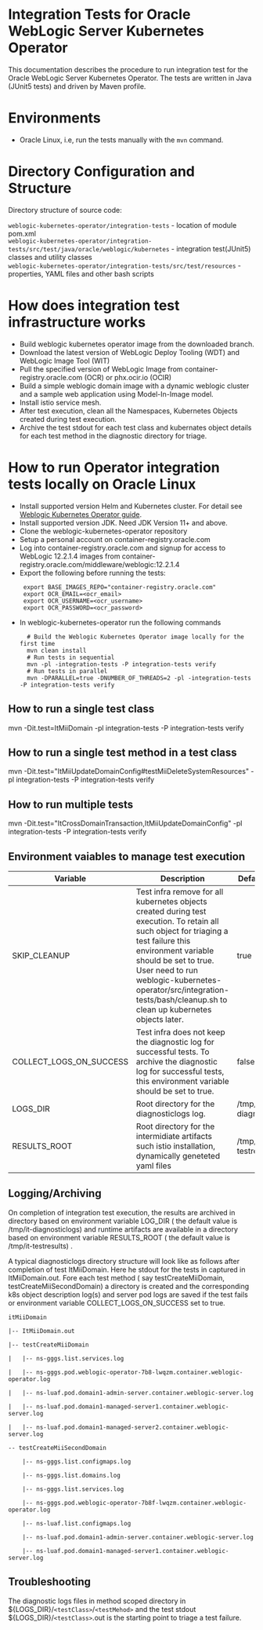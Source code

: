 # Integration Tests for Oracle WebLogic Server Kubernetes Operator

This documentation describes the procedure to run integration test for the Oracle WebLogic Server Kubernetes Operator. The tests are written in Java (JUnit5 tests) and driven by Maven profile.

# Environments

*  Oracle Linux, i.e, run the tests manually with the `mvn` command.

# Directory Configuration and Structure
 
Directory structure of source code:

`weblogic-kubernetes-operator/integration-tests` - location of module pom.xml  
`weblogic-kubernetes-operator/integration-tests/src/test/java/oracle/weblogic/kubernetes` - integration test(JUnit5) classes and utility classes  
`weblogic-kubernetes-operator/integration-tests/src/test/resources` - properties, YAML files and other bash scripts

# How does integration test infrastructure works
 - Build weblogic kubernetes operator image from the downloaded branch.
 - Download the latest version of WebLogic Deploy Tooling (WDT) and WebLogic Image Tool (WIT)
 - Pull the specified version of WebLogic Image from container-registry.oracle.com (OCR) or phx.ocir.io (OCIR) 
 - Build a simple weblogic domain image with a dynamic weblogic cluster and a sample web application using Model-In-Image model.
 - Install istio service mesh.
 - After test execution, clean all the Namespaces, Kubernetes Objects created during test execution.
 - Archive the test stdout for each test class and kubernates object details for each test method in the diagnostic directory for triage. 
 
# How to run Operator integration tests locally on Oracle Linux

- Install supported version Helm and Kubernetes cluster. For detail see [Weblogic Kubernetes Operator guide](https://oracle.github.io/weblogic-kubernetes-operator/userguide/introduction/introduction/).
- Install supported version JDK. Need JDK Version 11+ and above.
- Clone the weblogic-kubernetes-operator repository
- Setup a personal account on container-registry.oracle.com
- Log into container-registry.oracle.com and signup for access to WebLogic 12.2.1.4 images from container-registry.oracle.com/middleware/weblogic:12.2.1.4
- Export the following before running the tests:
   ```
    export BASE_IMAGES_REPO="container-registry.oracle.com"
    export OCR_EMAIL=<ocr_email>
    export OCR_USERNAME=<ocr_username>
    export OCR_PASSWORD=<ocr_password> 
   ```
- In weblogic-kubernetes-operator run the following commands
  ```
    # Build the Weblogic Kubernetes Operator image locally for the first time 
    mvn clean install 
    # Run tests in sequential
    mvn -pl -integration-tests -P integration-tests verify
    # Run tests in parallel
    mvn -DPARALLEL=true -DNUMBER_OF_THREADS=2 -pl -integration-tests -P integration-tests verify
   ```
## How to run a single test class 
mvn -Dit.test=ItMiiDomain -pl integration-tests -P integration-tests verify

## How to run a single test method in a test class 

mvn -Dit.test="ItMiiUpdateDomainConfig#testMiiDeleteSystemResources" -pl integration-tests -P integration-tests verify

## How to run multiple tests

mvn -Dit.test="ItCrossDomainTransaction,ItMiiUpdateDomainConfig" -pl integration-tests -P integration-tests verify

## Environment vaiables to manage test execution 
| Variable | Description | Default Value
| --- | --- | --- |
| SKIP_CLEANUP  | Test infra remove for all kubernetes objects created during test execution. To retain all such object for triaging a test failure this environment variable should be set to true. User need to run weblogic-kubernetes-operator/src/integration-tests/bash/cleanup.sh to clean up kubernetes objects later.    | true
| COLLECT_LOGS_ON_SUCCESS  | Test infra does not keep the diagnostic log for successful tests. To archive the diagnostic log for successful tests, this environment variable should be set to true. | false
| LOGS_DIR  | Root directory for the diagnosticlogs log. | /tmp/it-diagnosticlogs
| RESULTS_ROOT  | Root directory for the intermidiate artifacts such istio installation, dynamically geneteted yaml files | /tmp/it-testresults

## Logging/Archiving

On completion of integration test execution, the results are archived in directory based on environment variable  LOG_DIR  ( the default value is /tmp/it-diagnosticlogs) and runtime artifacts are available in a directory based on environment variable RESULTS_ROOT ( the default value is /tmp/it-testresults) . 

A typical diagnosticlogs directory structure will look like as follows after completion of test ItMiiDomain. Here he stdout for the tests in captured in  ItMiiDomain.out.  Fore each test method ( say testCreateMiiDomain, testCreateMiiSecondDomain) a directory is created and the corresponding k8s object description log(s) and  server pod logs  are saved if the test fails or environment variable COLLECT_LOGS_ON_SUCCESS set to true.

```
itMiiDomain

|-- ItMiiDomain.out

|-- testCreateMiiDomain

|   |-- ns-gggs.list.services.log

|   |-- ns-gggs.pod.weblogic-operator-7b8-lwqzm.container.weblogic-operator.log

|   |-- ns-luaf.pod.domain1-admin-server.container.weblogic-server.log

|   |-- ns-luaf.pod.domain1-managed-server1.container.weblogic-server.log

|   |-- ns-luaf.pod.domain1-managed-server2.container.weblogic-server.log

-- testCreateMiiSecondDomain

    |-- ns-gggs.list.configmaps.log

    |-- ns-gggs.list.domains.log

    |-- ns-gggs.list.services.log

    |-- ns-gggs.pod.weblogic-operator-7b8f-lwqzm.container.weblogic-operator.log

    |-- ns-luaf.list.configmaps.log

    |-- ns-luaf.pod.domain1-admin-server.container.weblogic-server.log

    |-- ns-luaf.pod.domain1-managed-server1.container.weblogic-server.log
```
## Troubleshooting
The diagnostic logs files in method scoped directory in ${LOGS_DIR}/`<testClass>`/`<testMehod>` and the test stdout ${LOGS_DIR}/`<testClass>`.out is the starting point to triage a test failure.

